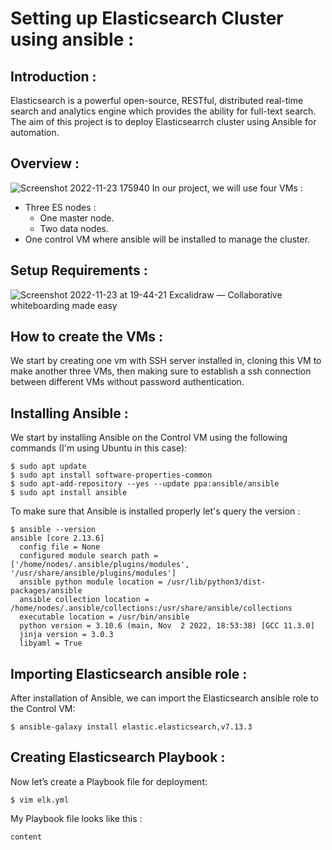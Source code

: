 # Setting up Elasticsearch Cluster using ansible :
## Introduction :
Elasticsearch is a powerful open-source, RESTful, distributed real-time search and analytics engine which provides the ability for full-text search. The aim of this project is to deploy Elasticsearrch cluster using Ansible for
automation.
## Overview :
![Screenshot 2022-11-23 175940](https://user-images.githubusercontent.com/77440761/203608648-f1577d12-2ce9-44a7-a336-1bcd36f366c0.png)
  In our project, we will use four VMs : 
  - Three ES nodes :
    - One master node.
    - Two data nodes.
  - One control VM where ansible will be installed to manage the cluster.
## Setup Requirements :
![Screenshot 2022-11-23 at 19-44-21 Excalidraw — Collaborative whiteboarding made easy](https://user-images.githubusercontent.com/77440761/203624486-ac0b6555-8ef3-4478-9cb0-ea1b3957e2ec.png)
## How to create the VMs :
We start by creating one vm with SSH server installed in, cloning this VM to make another three VMs, then making sure to establish a ssh connection between different VMs without password authentication.
## Installing Ansible :
We start by installing Ansible on the Control VM using the following commands (I'm using Ubuntu in this case):
```console
$ sudo apt update
$ sudo apt install software-properties-common
$ sudo apt-add-repository --yes --update ppa:ansible/ansible
$ sudo apt install ansible
```
To make sure that Ansible is installed properly let's query the version :
```console
$ ansible --version
ansible [core 2.13.6]
  config file = None
  configured module search path = ['/home/nodes/.ansible/plugins/modules', '/usr/share/ansible/plugins/modules']
  ansible python module location = /usr/lib/python3/dist-packages/ansible
  ansible collection location = /home/nodes/.ansible/collections:/usr/share/ansible/collections
  executable location = /usr/bin/ansible
  python version = 3.10.6 (main, Nov  2 2022, 18:53:38) [GCC 11.3.0]
  jinja version = 3.0.3
  libyaml = True
```
## Importing Elasticsearch ansible role :
After installation of Ansible, we can import the Elasticsearch ansible role to the Control VM:
```console
$ ansible-galaxy install elastic.elasticsearch,v7.13.3
```
## Creating Elasticsearch Playbook :
Now let’s create a Playbook file for deployment:
```console
$ vim elk.yml
```
My Playbook file looks like this :
```
content
```
